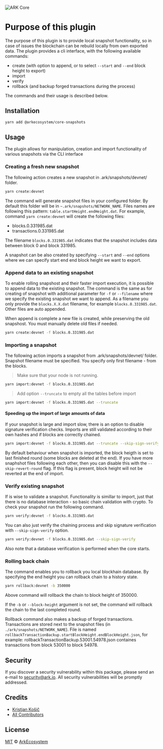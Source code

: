 ![ARK Core](https://i.imgur.com/1aP6F2o.png)

# Purpose of this plugin
The purpose of this plugin is to provide local snapshot functionality, so in case of issues the blockchain can be rebuild locally from own exported data.
The plugin provides a cli interface, with the following available commands:

- create (with option to append, or to select `--start` and `--end` block height to export)
- import
- verify
- rollback (and backup forged transactions during the process)

The commands and their usage is described below.

## Installation
```bash
yarn add @arkecosystem/core-snapshots
```
## Usage
The plugin allows for manipulation, creation and import functionality of various snapshots via the CLI interface

### Creating a fresh new snapshot
The following action creates a new snapshot in .ark/snapshots/devnet/ folder.
```bash
yarn create:devnet
```
The command will generate snapshot files in your configured folder. By default this folder will be in `~.ark/snapshots/NETWORK_NAME`.
Files names are following this pattern:  `table.startHeight.endHeight.dat`. For example, command `yarn create:devnet` will create the following files:
- blocks.0.331985.dat
- transactions.0.331985.dat

The filename `blocks.0.331985.dat` indicates that the snapshot includes data between block 0 and block 331985.

A snapshot can be also created by specifying `--start` and `--end` options where we can specify start end end block height we want to export.

### Append data to an existing snapshot
To enable rolling snapshost and their faster import execution, it is possible to append data to the existing snapshot.
The command is the same as for creating of snapshot with additional parameter for `-f` or `--filename` where we specify the existing snapshot we want to append.
As a filename you only provide the `blocks.X.X.dat` filename, for example `blocks.0.331985.dat`. Other files are auto appended.

When append is complete a new file is created, while preserving the old snapshost. You must manually delete old files if needed.
```bash
yarn create:devnet -f blocks.0.331985.dat
```

### Importing a snapshot
The following action imports a snapshot from .ark/snapshots/devnet/ folder. Snapshot filename must be specified. You specify only first filename - from the blocks.

>Make sure that your node is not running.

```bash
yarn import:devnet -f blocks.0.331985.dat
```
> Add option `--truncate` to empty all the tables before import

```bash
yarn import:devnet -f blocks.0.331985.dat --truncate
```
#### Speeding up the import of large amounts of data
If your snapshot is large and import slow, there is an option to disable signature verification checks. Imports are still validated according to their own hashes and if blocks are correctly chained.
```bash
yarn import:devnet -f blocks.0.331985.dat --truncate --skip-sign-verify
```

By default behaviour when snapshot is imported, the block heigth is set to last finished round (some blocks are deleted at the end). If you have more snaphshot files following each other, then you can disable this with the `--skip-revert-round` flag. If this flag is present, block height will not be reverted at the end of import.

### Verify existing snapshot
If is wise to validate a snapshot. Functionality is simillar to import, just that there is no database interaction - so basic chain validation with crypto. To check your snapshot run the following command.
```bash
yarn verify:devnet -f blocks.0.331985.dat
```
You can also just verify the chaining process and skip signature verification with `--skip-sign-verify` option.
```bash
yarn verify:devnet -f blocks.0.331985.dat --skip-sign-verify
```
Also note that a database verification is performed when the core starts.

### Rolling back chain
The command enables you to rollback you local blockhain database. By specifying the end height you can rollback chain to a history state.
```bash
yarn rollback:devnet -b 350000
```
Above command will rollback the chain to block height of 350000.

If the `-b` or `--block-height` argument is not set, the command will rollback the chain to the last completed round.

Rollback command also makes a backup of forged transactions. Transactions are stored next to the snapshot files (in `./ark/snapshots/NETWORK_NAME`). File is named `rollbackTransactionBackup.startBlockHeight.endBlockHeight.json`, for example: rollbackTransactionBackup.53001.54978.json containes transactions from block 53001 to block 54978.

## Security
If you discover a security vulnerability within this package, please send an e-mail to security@ark.io. All security vulnerabilities will be promptly addressed.

## Credits
- [Kristjan Košič](https://github.com/kristjank)
- [All Contributors](../../../../contributors)

## License
[MIT](LICENSE) © [ArkEcosystem](https://ark.io)
